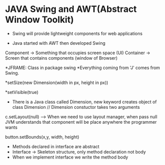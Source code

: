 # JAVA Swing and AWT(Abstract Window Toolkit)

- Swing will provide lightweight components for web applications

* Java started with AWT then developed Swing

Component -> Something that occupies screen space (UI)
Container -> Screen that contains components (window of Browser)

*JFRAME: Class in package swing
*Everything coming from 'J' comes from Swing.

\*setSize(new Dimension(width in px, height in px))

\*setVisible(true)

- There is a Java class called Dimension, new keyword creates object of class Dimension
  // Dimension constuctor takes two arguments

c.setLayout(null) --> When we need to use layout manager, when pass null JVM understands that component will
be place anywhere the programmer wants

<!-- AKA Absolute layout -->

button.setBounds(x,y, width, height)

- Methods declared in interface are abstract
- Interface -> Skeleton structure, only method declaration not body
- When we implement interface we write the method body
